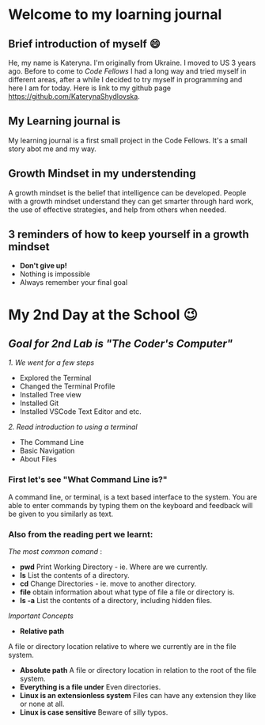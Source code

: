 # Welcome to my loarning journal


## Brief introduction of myself :smile:

He, my name is Kateryna. I'm originally from Ukraine. I moved to US 3 years ago. Before to come to _Code Fellows_ I had a long way and tried myself in different areas, after a while I decided to try myself in programming and here I am for today.
Here is link to my github page https://github.com/KaterynaShydlovska.

## My Learning journal is

My learning journal is a first small project in the Code Fellows.
It's a small story abot me and my way.

## Growth Mindset in my understending 
A growth mindset is the belief that intelligence can be developed. People with a growth mindset understand they can get smarter through hard work, the use of effective strategies, and help from others when needed.

## 3 reminders of how to keep yourself in a growth mindset
 
- **Don't give up!**
- Nothing is impossible
- Always remember your final goal


# My 2nd Day at the School :wink:

## _Goal for 2nd Lab is "The Coder's Computer"_
*1. We went for a few steps* 
+ Explored the Terminal
+ Changed the Terminal Profile
+ Installed Tree view
+ Installed Git
+ Installed VSCode Text Editor and etc.

*2. Read introduction to using a terminal*
+ The Command Line
+ Basic Navigation
+ About Files


### First let's see "What Command Line is?"
A command line, or terminal, is a text based interface to the system. You are able to enter commands by typing them on the keyboard and feedback will be given to you similarly as text.


### Also from the reading pert we learnt:

_The most common comand_ :
- **pwd** 
Print Working Directory - ie. Where are we currently.
-  **ls**
List the contents of a directory.
-  **cd**
Change Directories - ie. move to another directory.
-  **file**
obtain information about what type of file a file or directory is.
-  **ls -a**
List the contents of a directory, including hidden files.


_Important Concepts_

-  **Relative path**

A file or directory location relative to where we currently are in the file system.
-  **Absolute path**
A file or directory location in relation to the root of the file system.
-  **Everything is a file under**
Even directories.
-  **Linux is an extensionless system**
Files can have any extension they like or none at all.
-  **Linux is case sensitive**
Beware of silly typos.

